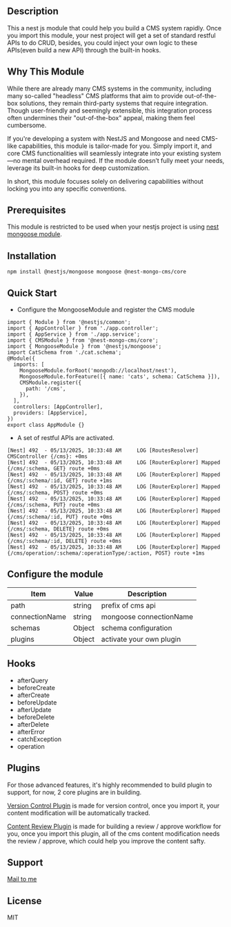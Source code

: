 ## Description

This a nest js module that could help you build a CMS system rapidly. Once you import this module, your nest project will get a set of standard restful APIs to do CRUD, besides, you could inject your own logic to these APIs(even build a new API) through the built-in hooks.

## Why This Module

While there are already many CMS systems in the community, including many so-called "headless" CMS platforms that aim to provide out-of-the-box solutions, they remain third-party systems that require integration. Though user-friendly and seemingly extensible, this integration process often undermines their "out-of-the-box" appeal, making them feel cumbersome.

If you're developing a system with NestJS and Mongoose and need CMS-like capabilities, this module is tailor-made for you. Simply import it, and core CMS functionalities will seamlessly integrate into your existing system—no mental overhead required. If the module doesn’t fully meet your needs, leverage its built-in hooks for deep customization.

In short, this module focuses solely on delivering capabilities without locking you into any specific conventions.

## Prerequisites

This module is restricted to be used when your nestjs project is using [nest mongoose module](https://docs.nestjs.com/techniques/mongodb).

## Installation
```
npm install @nestjs/mongoose mongoose @nest-mongo-cms/core
```

## Quick Start

* Configure the MongooseModule and register the CMS module
```
import { Module } from '@nestjs/common';
import { AppController } from './app.controller';
import { AppService } from './app.service';
import { CMSModule } from '@nest-mongo-cms/core';
import { MongooseModule } from '@nestjs/mongoose';
import CatSchema from './cat.schema';
@Module({
  imports: [
    MongooseModule.forRoot('mongodb://localhost/nest'),
    MongooseModule.forFeature([{ name: 'cats', schema: CatSchema }]),
    CMSModule.register({
      path: '/cms',
    }),
  ],
  controllers: [AppController],
  providers: [AppService],
})
export class AppModule {}

```
* A set of restful APIs are activated.
```
[Nest] 492  - 05/13/2025, 10:33:48 AM     LOG [RoutesResolver] CMSController {/cms}: +0ms
[Nest] 492  - 05/13/2025, 10:33:48 AM     LOG [RouterExplorer] Mapped {/cms/:schema, GET} route +0ms
[Nest] 492  - 05/13/2025, 10:33:48 AM     LOG [RouterExplorer] Mapped {/cms/:schema/:id, GET} route +1ms
[Nest] 492  - 05/13/2025, 10:33:48 AM     LOG [RouterExplorer] Mapped {/cms/:schema, POST} route +0ms
[Nest] 492  - 05/13/2025, 10:33:48 AM     LOG [RouterExplorer] Mapped {/cms/:schema, PUT} route +0ms
[Nest] 492  - 05/13/2025, 10:33:48 AM     LOG [RouterExplorer] Mapped {/cms/:schema/:id, PUT} route +0ms
[Nest] 492  - 05/13/2025, 10:33:48 AM     LOG [RouterExplorer] Mapped {/cms/:schema, DELETE} route +0ms
[Nest] 492  - 05/13/2025, 10:33:48 AM     LOG [RouterExplorer] Mapped {/cms/:schema/:id, DELETE} route +0ms
[Nest] 492  - 05/13/2025, 10:33:48 AM     LOG [RouterExplorer] Mapped {/cms/operation/:schema/:operationType/:action, POST} route +1ms
```

## Configure the module

| Item | Value | Description |
|-------|------|-------|
| path | string | prefix of cms api |
| connectionName | string | mongoose connectionName |
|schemas|Object|schema configuration|
|plugins|Object|activate your own plugin|

## Hooks
* afterQuery
* beforeCreate
* afterCreate
* beforeUpdate
* afterUpdate
* beforeDelete
* afterDelete
* afterError
* catchException
* operation

## Plugins

For those advanced features, it's highly recommended to build plugin to support, for now, 2 core plugins are in building.

[Version Control Plugin]() is made for version control, once you import it, your content modification will be automatically tracked.

[Content Review Plugin]() is made for building a review / approve workflow for you, once you import this plugin, all of the cms content modification needs the review / approve, which could help you improve the content safty.

## Support

[Mail to me](mailto:felismargarita@hotmail.com)


## License

MIT
